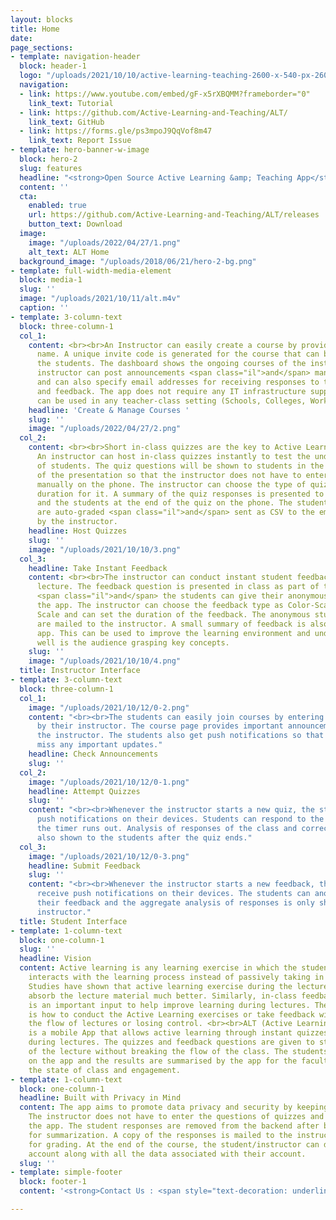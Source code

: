 ```yaml
---
layout: blocks
title: Home
date: 
page_sections:
- template: navigation-header
  block: header-1
  logo: "/uploads/2021/10/10/active-learning-teaching-2600-x-540-px-2600-x-360-px-300-x-150-px-5000-x-500-px-8000-x-400-px-8000-x-800-px-1000-x-800-px-5000-x-5000-px-5000-x-500-px.svg"
  navigation:
  - link: https://www.youtube.com/embed/gF-x5rXBQMM?frameborder="0"
    link_text: Tutorial
  - link: https://github.com/Active-Learning-and-Teaching/ALT/
    link_text: GitHub
  - link: https://forms.gle/ps3mpoJ9QqVof8m47
    link_text: Report Issue
- template: hero-banner-w-image
  block: hero-2
  slug: features
  headline: "<strong>Open Source Active Learning &amp; Teaching App</strong>"
  content: ''
  cta:
    enabled: true
    url: https://github.com/Active-Learning-and-Teaching/ALT/releases
    button_text: Download
  image:
    image: "/uploads/2022/04/27/1.png"
    alt_text: ALT Home
  background_image: "/uploads/2018/06/21/hero-2-bg.png"
- template: full-width-media-element
  block: media-1
  slug: ''
  image: "/uploads/2021/10/11/alt.m4v"
  caption: ''
- template: 3-column-text
  block: three-column-1
  col_1:
    content: <br><br>An Instructor can easily create a course by providing the course
      name. A unique invite code is generated for the course that can be shared with
      the students. The dashboard shows the ongoing courses of the instructor. The
      instructor can post announcements <span class="il">and</span> manage students
      and can also specify email addresses for receiving responses to the quizzes
      and feedback. The app does not require any IT infrastructure support and thus
      can be used in any teacher-class setting (Schools, Colleges, Workshops).
    headline: 'Create & Manage Courses '
    slug: ''
    image: "/uploads/2022/04/27/2.png"
  col_2:
    content: <br><br>Short in-class quizzes are the key to Active Learning in lectures.
      An instructor can host in-class quizzes instantly to test the understanding
      of students. The quiz questions will be shown to students in the class as part
      of the presentation so that the instructor does not have to enter the quiz questions
      manually on the phone. The instructor can choose the type of quiz and set the
      duration for it. A summary of the quiz responses is presented to the instructor
      and the students at the end of the quiz on the phone. The student responses
      are auto-graded <span class="il">and</span> sent as CSV to the email specified
      by the instructor.
    headline: Host Quizzes
    slug: ''
    image: "/uploads/2021/10/10/3.png"
  col_3:
    headline: Take Instant Feedback
    content: <br><br>The instructor can conduct instant student feedbacks during the
      lecture. The feedback question is presented in class as part of the presentation
      <span class="il">and</span> the students can give their anonymous feedback on
      the app. The instructor can choose the feedback type as Color-Scale or a Likert
      Scale and can set the duration of the feedback. The anonymous student responses
      are mailed to the instructor. A small summary of feedback is also shown in the
      app. This can be used to improve the learning environment and understand how
      well is the audience grasping key concepts.
    slug: ''
    image: "/uploads/2021/10/10/4.png"
  title: Instructor Interface
- template: 3-column-text
  block: three-column-1
  col_1:
    image: "/uploads/2021/10/12/0-2.png"
    content: "<br><br>The students can easily join courses by entering the code provided
      by their instructor. The course page provides important announcements made by
      the instructor. The students also get push notifications so that they don't
      miss any important updates."
    headline: Check Announcements
    slug: ''
  col_2:
    image: "/uploads/2021/10/12/0-1.png"
    headline: Attempt Quizzes
    slug: ''
    content: "<br><br>Whenever the instructor starts a new quiz, the students receive
      push notifications on their devices. Students can respond to the quiz before
      the timer runs out. Analysis of responses of the class and correct answer is
      also shown to the students after the quiz ends."
  col_3:
    image: "/uploads/2021/10/12/0-3.png"
    headline: Submit Feedback
    slug: ''
    content: "<br><br>Whenever the instructor starts a new feedback, the students
      receive push notifications on their devices. The students can anonymously submit
      their feedback and the aggregate analysis of responses is only shown to the
      instructor."
  title: Student Interface
- template: 1-column-text
  block: one-column-1
  slug: ''
  headline: Vision
  content: Active learning is any learning exercise in which the student engages or
    interacts with the learning process instead of passively taking in the information.
    Studies have shown that active learning exercise during the lecture helps students
    absorb the lecture material much better. Similarly, in-class feedback on any issue
    is an important input to help improve learning during lectures. The challenge
    is how to conduct the Active Learning exercises or take feedback without breaking
    the flow of lectures or losing control. <br><br>ALT (Active Learning and Teaching)
    is a mobile App that allows active learning through instant quizzes and feedback
    during lectures. The quizzes and feedback questions are given to students as part
    of the lecture without breaking the flow of the class. The students can respond
    on the app and the results are summarised by the app for the faculty to understand
    the state of class and engagement.
- template: 1-column-text
  block: one-column-1
  headline: Built with Privacy in Mind
  content: The app aims to promote data privacy and security by keeping minimal information.
    The instructor does not have to enter the questions of quizzes and feedbacks on
    the app. The student responses are removed from the backend after being processed
    for summarization. A copy of the responses is mailed to the instructor as CSV
    for grading. At the end of the course, the student/instructor can delete their
    account along with all the data associated with their account.
  slug: ''
- template: simple-footer
  block: footer-1
  content: '<strong>Contact Us : <span style="text-decoration: underline;">alt@iiitd.ac.in</span></strong>'

---
```

